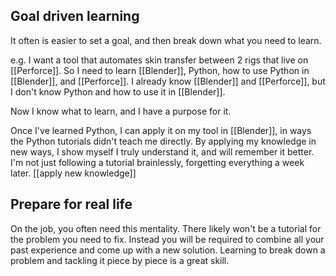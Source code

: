 ## Goal driven learning
It often is easier to set a goal, and then break down what you need to learn.

e.g. I want a tool that automates skin transfer between 2 rigs that live on [[Perforce]].
So I need to learn [[Blender]], Python, how to use Python in [[Blender]], and [[Perforce]].
I already know [[Blender]] and [[Perforce]], but I don't know Python and how to use it in [[Blender]]. 

Now I know what to learn, and I have a purpose for it. 

Once I've learned Python, I can apply it on my tool in [[Blender]], in ways the Python tutorials didn't teach me directly. By applying my knowledge in new ways, I show myself I truly understand it, and will remember it better. 
I'm not just following a tutorial brainlessly, forgetting everything a week later.
[[apply new knowledge]]

## Prepare for real life
On the job, you often need this mentality. 
There likely won't be a tutorial for the problem you need to fix.
Instead you will be required to combine all your past experience and come up with a new solution.
Learning to break down a problem and tackling it piece by piece is a great skill.